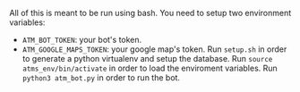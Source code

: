 All of this is meant to be run using bash. 
You need to setup two environment variables:
* `ATM_BOT_TOKEN`: your bot's token.
* `ATM_GOOGLE_MAPS_TOKEN`: your google map's token.
Run `setup.sh` in order to generate a python virtualenv and setup the database. 
Run `source atms_env/bin/activate` in order to load the enviroment variables. 
Run `python3 atm_bot.py` in order to run the bot.